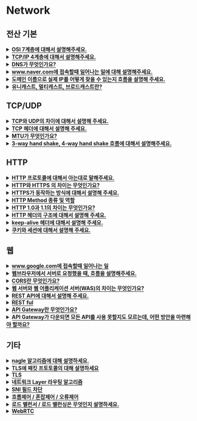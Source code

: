 # Network

<h2>전산 기본</h2>

<details>
   <summary><span style="border-bottom:0.05em solid"><strong>OSI 7계층에 대해서 설명해주세요.</strong></span></summary>
<hr>
   <p>나눈 이유 : 통신이 일어나는 과정을 단계별로 알수있고, 문제가 생기면 그 단계만 수정하면 됨</p>
   <ul>
      <li><strong>물리 </strong>: 데이터 전송 ex) 리피터, 케이블, 허브</li>
   </ul>
   <ul>
      <li><strong>데이터링크 </strong>: 물리 계층으로 송수신되는 정보 관리, Mac 주소로 통신 ex) 브릿지, 스위치</li>
   </ul>
   <ul>
      <li><strong>네트워크 </strong>: 데이터를 목적지까지 전달, 라우터로 경로를 선택해 IP 지정, 경로에 따라 패킷 전달 ex) 라우터, IP</li>
   </ul>
   <ul>
      <li><strong>전송 </strong>: 통신을 활성화 ex) TCP, UDP</li>
   </ul>
   <ul>
      <li><strong>세션 </strong>: 데이터가 통신하기 위한 논리적 연결 담당 ex) API, Socket</li>
   </ul>
   <ul>
      <li><strong>표현 </strong>: 데이터 표현에 대한 독립성을 제공하고 암호화 ex) JPEG, MPEG</li>
   </ul>
   <ul>
      <li><strong>응용 </strong>: 최종 목적지, 응용프로그램과 연관하여 서비스 수행 ex) HTTP, FTP, DNS</li>
   </ul>
   <figure/></a></figure>

<hr>
</details>


<details>
   <summary><span style="border-bottom:0.05em solid"><strong>TCP/IP 4계층에 대해서 설명해주세요.</strong></span></summary>
<hr>
   <p>1계층 네트워크 액세스 : 물리+데이터링크, MAC주소 사용</p>
   <p>2계층 인터넷 : 네트워크, 통신 노드간의 IP패킷을 전송하는 기능과 라우팅 기능 담당</p>
   <p>3계층 전송 : 전송, 통신 노드간의 연결 제어 및 신뢰성 있는 데이터 전송 담당</p>
   <p>4계층 응용 : 세션+표현+응용, 응용 프로그램 구현</p>

<hr>
</details>


<details>
   <summary><span style="border-bottom:0.05em solid"><strong>DNS가 무엇인가요?</strong></span></summary>
<hr>
   <p>IP주소를 문자로 표현한 주소로 바꾸는 시스템 혹은 서버</p>

<hr>
</details>


<details>
   <summary><span style="border-bottom:0.05em solid"><strong>www.naver.com에 접속할때 일어나는 일에 대해 설명해주세요.</strong></span></summary>
<hr>
   <ol>
      <li>사용자가 브라우저에 도메인 네임(<a href="http://www.naver.xn--com%29-8040a/">www.naver.com)을</a> <strong>입력</strong>한다.</li>
   </ol>
   <ol>
      <li>사용자가 입력한 URL 주소 중에서 <strong>도메인 네임(Domain Name) 부분을 DNS 서버에서 검색</strong>하고, DNS 서버에서 해당 도메인 네임에 해당하는 <strong>IP 주소를 찾아 사용자가 입력한 URL 정보와 함께 전달</strong>한다.</li>
   </ol>
   <ol>
      <li>페이지 URL 정보와 전달받은 IP 주소는 <strong>HTTP 프로토콜을 사용하여 HTTP 요청 메시지를 생성</strong>하고, 이렇게 생성된 HTTP 요청 메시지는 <strong>TCP 프로토콜을 사용하여 인터넷을 거쳐 해당 IP 주소의 컴퓨터로 전송</strong>된다.</li>
   </ol>
   <ol>
      <li>이렇게 도착한 HTTP 요청 메시지는 HTTP 프로토콜을 사용하여 웹 페이지 URL 정보로 변환되어 <strong>웹 페이지 URL 정보에 해당하는 데이터를 검색</strong>한다.</li>
   </ol>
   <ol>
      <li>검색된 웹 페이지 데이터는 또 다시 <strong>HTTP 프로토콜을 사용하여 HTTP 응답 메시지를 생성</strong>하고 <strong>TCP 프로토콜을 사용하여 인터넷을 거쳐 원래 컴퓨터로 전송</strong>된다.</li>
   </ol>
   <ol>
      <li>도착한 <strong>HTTP 응답 메시지는 HTTP 프로토콜을 사용하여 웹 페이지 데이터로 변환</strong>되어 웹 브라우저에 의해 출력되어 사용자가 볼 수 있게 된다.</li>
   </ol>

<hr>
</details>


<details>
   <summary><span style="border-bottom:0.05em solid"><strong>도메인 이름으로 실제 IP를 어떻게 찾을 수 있는지 흐름을 설명해 주세요.</strong></span></summary>
<hr>
   <p><strong>Recursive Query를 통해 접근 : Local DNS 서버 -&gt; Root DNS 서버 -&gt; com DNS 서버 -&gt; naver.com DNS 서버</strong></p>
   <ol>
      <li>로컬 DNS서버에 해당 url이 등록되어있는지 확인</li>
   </ol>
   <ol>
      <li>루트 DNS서버에 문의 후 최상위 도메인 .com이 등록된 네임 서버의 IP주소 전달</li>
   </ol>
   <ol>
      <li>로컬 DNS서버는 com DNS 서버에 해당 url을 문의함. 로컬 DNS서버에 naver.com DNS 서버의 IP 주소 알려줌</li>
   </ol>
   <ol>
      <li>naver..com에 해당 url 문의함. 로컬 DNS는 IP 주소를 받을수있음</li>
   </ol>
   <figure/></a></figure>

<hr>
</details>


<details>
   <summary><span style="border-bottom:0.05em solid"><strong>유니캐스트, 멀티캐스트, 브로드캐스트란?</strong></span></summary>
<hr>
   <p>유니캐스트 : 특정 대상과 1:1 통신</p>
   <p>멀티캐스트 : 특정 다수와 1:N 통신</p>
   <p>브로드캐스트 : 네트워크에 있는 모든 대상과 통신</p>
   <p></p>

<hr>
</details>

<p></p>
<h2>TCP/UDP</h2>

<details>
   <summary><span style="border-bottom:0.05em solid"><strong>TCP와 UDP의 차이에 대해서 설명해 주세요.</strong></span></summary>
<hr>
   <p><strong>TCP</strong></p>
   <ul>
      <li>신뢰성 있는 데이터 전송을 지원하는 연결 지향형 프로토콜</li>
   </ul>
   <ul>
      <li>흐름제어, 혼잡제어, 오류제어 지원</li>
   </ul>
   <ul>
      <li>연결 설정시 3 way handshake를, 연결 해제시 4 way handshake 진행</li>
   </ul>
   <ul>
      <li>UDP보다 속도가 느리다</li>
   </ul>
   <ul>
      <li><strong>EX)</strong> 웹 http 통신, 이메일, 파일 전송</li>
   </ul>
   <p><strong>UDP</strong></p>
   <ul>
      <li>데이터를 데이터그램 단위로 처리하는 프로토콜</li>
   </ul>
   <ul>
      <li>신뢰성 낮음</li>
   </ul>
   <ul>
      <li>속도가 빠르고 부하가 적다</li>
   </ul>
   <ul>
      <li><strong>EX)</strong> Real Time Protocol(RTP), Multicast, DNS</li>
   </ul>

<hr>
</details>


<details>
   <summary><span style="border-bottom:0.05em solid"><strong>TCP 헤더에 대해서 설명해 주세요.</strong></span></summary>
<hr>

<hr>
</details>


<details>
   <summary><span style="border-bottom:0.05em solid"><strong>MTU가 무엇인가요?</strong></span></summary>
<hr>
   <p><strong>Maximum Transmission Unit</strong></p>
   <ul>
      <li>패킷이나 프레임의 최대 크기</li>
   </ul>
   <ul>
      <li>데이터의 크기가 크다면 단편화해야함</li>
   </ul>

<hr>
</details>


<details>
   <summary><span style="border-bottom:0.05em solid"><strong>3-way hand shake, 4-way hand shake 흐름에 대해서 설명해주세요.</strong></span></summary>
<hr>
   <h3>3 way handshake</h3>
   <ul>
      <li>TCP/IP 프로토콜을 사용해 통신을 진행할떄, 두 종단간 정확한 데이터 전송 보장하기 위해 연결을 설정</li>
   </ul>
   <ul>
      <li>SYN(Synchronize Sequence Number)</li>
   </ul>
   <ul>
      <li>ACK(Acknowledgement)</li>
   </ul>
   <ol>
      <li><strong><mark class="highlight-yellow_background">클라이언트</mark></strong> → <strong><mark class="highlight-purple_background">서버</mark></strong> : <mark class="highlight-red">서버 접속 요청 </mark><mark class="highlight-red"><strong>SYN 패킷</strong></mark> 보냄</li>
   </ol>
   <ol>
      <li><strong><mark class="highlight-purple_background">서버</mark></strong> → <strong><mark class="highlight-yellow_background">클라이언트</mark></strong> : <mark class="highlight-orange">요청 수락 응답 </mark><mark class="highlight-orange"><strong>ACK 패킷</strong></mark>과 <mark class="highlight-teal">포트 열어달라는 </mark><strong><mark class="highlight-teal">SYN 패킷</mark></strong> 보냄</li>
   </ol>
   <ol>
      <li><strong><mark class="highlight-yellow_background">클라이언트</mark></strong> → <strong><mark class="highlight-purple_background">서버</mark></strong> : <mark class="highlight-blue">확인 응답으로 </mark><mark class="highlight-blue"><strong>ACK 패킷</strong></mark> 보냄</li>
   </ol>
   <ul>
      <li>
         <details>
            <summary>사진</summary>
<hr>
            <figure/></a></figure>
         </details>
      </li>
   </ul>
   <h3>4 way handshake</h3>
   <ul>
      <li>연결 설정 해제함</li>
   </ul>
   <ol>
      <li><strong><mark class="highlight-yellow_background">클라이언트</mark></strong>→ <strong><mark class="highlight-purple_background">서버</mark></strong> : <mark class="highlight-red">연결 해제하겠다는 </mark><strong><mark class="highlight-red">FIN 패킷</mark></strong> 보냄</li>
   </ol>
   <ol>
      <li><strong><mark class="highlight-purple_background">서버</mark></strong> → <strong><mark class="highlight-yellow_background">클라이언트</mark></strong> : <mark class="highlight-orange">응답으로</mark><strong><mark class="highlight-orange"> ACK 패킷</mark></strong> 보냄</li>
   </ol>
   <ol>
      <li><strong><mark class="highlight-purple_background">서버</mark></strong> → <strong><mark class="highlight-yellow_background">클라이언트</mark></strong>: 처리해야할 모든 통신 끝내고 <mark class="highlight-teal">연결 종료하겠다는 </mark><strong><mark class="highlight-teal">FIN 패킷</mark></strong> 보냄</li>
   </ol>
   <ol>
      <li><strong><mark class="highlight-yellow_background">클라이언트</mark></strong>→ <strong><mark class="highlight-purple_background">서버</mark></strong> : <mark class="highlight-blue">확인 응답으로 </mark><strong><mark class="highlight-blue">ACK 패킷</mark></strong> 보냄</li>
   </ol>
   <ul>
      <li>
         <details>
            <summary>사진</summary>
<hr>
            <figure/></a></figure>
         </details>
      </li>
   </ul>

<hr>
</details>

<p></p>
<h2>HTTP</h2>

<details>
   <summary><span style="border-bottom:0.05em solid"><strong>HTTP 프로토콜에 대해서 아는대로 말해주세요.</strong></span></summary>
<hr>

<hr>
</details>


<details>
   <summary><span style="border-bottom:0.05em solid"><strong>HTTP와 HTTPS 의 차이는 무엇인가요?</strong></span></summary>
<hr>
   <p>HTTP는 인터넷 상에서 클라이언트와 서버가 자원을 주고받기 위한 통신규약인데, 텍스트로 자원을 주고받기 때문에 네트워크를 가로챈다면 내용이 유출되는 보안 이슈가 발생할 수 있습니다.</p>
   <p>이를 해결하는 것이 HTTPS입니다.</p>
   <p>HTTPS에 SSL 프로토콜을 사용해 정보를 암호화하는데, 메모리나 리소스를 더 많이 쓸 수 있다는 특징이 있습니다.</p>

<hr>
</details>


<details>
   <summary><span style="border-bottom:0.05em solid"><strong>HTTPS가 동작하는 방식에 대해서 설명해 주세요.</strong></span></summary>
<hr>

<hr>
</details>


<details>
   <summary><span style="border-bottom:0.05em solid"><strong>HTTP Method 종류 및 역할</strong></span></summary>

- `기타 메소드` : 잘 사용되지 않는 메소드들
   - HEAD : GET과 동일하지만 메시지 바디를 제외하고 반환
   - OPTIONS : 대상 리소스에 대한 통신을 설정하는 데 사용
   - CONNECT : 대상 자원으로 식별되는 서버에 대한 터널을 설정
   - TRACE : 대상 리소스에 대한 경로를 따라 메시지 루프백 테스트를 수행
   
**[대표적으로 5개가 있다]**   

- `GET` 
   - 리소스의 조회에 사용한다. 
   - 서버에 전달하고 싶은 데이터를 (쿼리스트링 = 이름과 값으로 쌍을 이루는 파라미터)을 통해 전달한다.
   - GET 요청은 중요한 정보를 다루면 안된다 → 쿼리스트링에 다 노출이 되기 때문에

- `POST`
   - 메시지 바디를 통해 서버로 요청 데이터를 전달한다. 
   - 서버는 메시지 바디를 통해 들어온 데이터를 처리하는 모든 기능을 수행한다.
   -  GET 보다는 보안이 좋지만, 암호화되어 있지 않으면 body의 내용도 볼 수 있음 

- `PUT`
  - 목적 리소스를 현재 메시지의 값으로 생성하거나 만약 존재한다면 기존 리소스를 삭제하고 덮어쓰기 한다. 

- `PATCH`
  - 리소스를 부분적으로 변경한다.
  - 지원하지 않는 경우도 있어 이런 경우 POST로 대체하여 사용

- `DELETE`
  - 특정 리소스의 삭제를 요청하는 데 사용

   <br>
   
- 💡HTTP GET과 POST의 차이는 무엇인가요?   
  - `사용목적`: 조회VS데이터생성
  - `바디`: GET도 바디를 가질 수 있지만 통상적으로 사용하지 않기 때문에 요청에 body 유무
  - `멱등성`: GET은 멱등 / POST는 비멱등 (여러번 베서드 적용시 결과가 달라지나, POST요청시 서버 데이터 변경)
 : GET을 통해 서버에 리소스를 요청할 때 웹 캐시가 요청을 가로채 서버로부터 리소스를 다시 다운로드하는 대신 리소스의 복사본을 반환한다. HTTP 헤더에서 cache-control 헤더를 통해 캐시 옵션을 지정할 수 있다.
  - `캐싱` :  GET 방식의 요청은 브라우저에서 Caching 할 수 있다. 때문에 POST 방식으로 요청해야 할 것을 보내는 데이터의 크기가 작고 보안적인 문제가 없다는 이유로 GET 방식으로 요청한다면 기존에 caching 되었던 데이터가 응답될 가능성이 존재한다. 때문에 목적에 맞는 기술을 사용해야 하는 것이다.
  - `브라우저 히스토리`: GET 요청은 브라우저 히스토리에 남음 / POST는 안남음
  - `요청길이제한`: GET 요청은 길이 제한 존재 /POST는 없음
  - `보안`: GET 요청은 중요한 정보를 다루면 안된다. (쿼리 스트링에 노출될 보안)

   
- 💡POST와 PUT은 어떻게 구분해서 사용할까?
   - PUT은 POST와 다르게 클라이언트가 리소스의 위치를 알고 URI를 지정해 주어야 한다!
   - ex) PUT /members/100
 
   
- 💡`GET` 은 정말 바디를 보낼 수 없을까?
   - 메소드와 request body를 독립적으로 보고 GET에 body값을 실어 요청할 수도 있다.
   - 하지만 설계가 뒤죽박죽될 수 있고 GET에 body를 보내지 않게 지원되는 RestTemplate들이 있다 이처럼 특정 클라이언트나 서버에서 Get body가 무시되는 경우가 왕왕있다
   =>설계가 뒤죽박죽 될 가능성, GET의 body를 지원하지 않는 클라이언트를 고려해 Get에서 Body를 제거하는게 일반적이다.
 
- 💡`GET`에 바디를 보내면 어떻게 되나?
   - HTTP통신을 위해 제공되는 라이브러리마다 다르다
   - HttpClient는 body를 불일 수 있는데
   - body를 무시하거나 예외를 던지는 라이브러리들도 있다
   
</details>


<details>
   <summary><span style="border-bottom:0.05em solid"><strong>HTTP 1.0과 1.1의 차이는 무엇인가요?</strong></span></summary>

 - `HTTP 1.0`  
   - 연결을 할 때마다 TCP 세션을 맺어야 함(3way-handshaking)
   - 데이터 전송 완료시 바로 연결을 끊는다
      - 커넥션 하나당 요청 하나랑 응답 하나만 처리해줄수 있다 근데 이게 매번 요청이 하나올때마다 연결해줘야하니까 매번 새로운 연결로 성능저하, 서버 부하 비용이 큼
   
 - `HTTP 1.1`  
   - 퍼시스턴트 커넥션: Keep-Alive속성. 지정한 시간동안 커넥션을 닫지 않는거라 한 커넥션을 열어두면 여러 요청이 이 커넥션을 사용할 수 있다
   그래서 이전에 사용했던 단기 커넥션과 비교하면 네트워크 사용시간이 많이 줄었다
   -  파이프라이닝: 응답 안받고 다음 요청 보낼 수 있음
      - HTTP 요청은 원래 순차적으로 응답을 처리 1번에 대한 요청 응답이 들어와야 2,3번 요청 응답을 처리할 수 있음
   근데 이러면 하나의 커넥션을 위해 응답 대기 시간도 있고 ,, 그래서 하나의 커넥션에서 응답을 기다리지 않고 순차적인 여러 요청을 연속적으로 보내 그 순서에 맞춰 응답을 받는 방식으로 지연 시간을 줄이는 방법
   
- HTTP 2.0
   - 기존 http/1.x버전의 **성능향상**에 초점을 맞춘 프로토콘
   - 표준의 대체가 아닌 **확장**
   - 한번에 커넥션으로 동시에 여러개의 데이터 주고받기 가능
   - 헤더압축: 파이프라이닝할때  연속된 요청이라 헤더의 중복이 있을수잇는데 중복을 그대로 보냈었음 HTTP 2.0에선 압축
   - 서버푸시: 클라이언트가 요청하지 않았지만 필요할거라고 생각한 리소스를 미리 보냄

</details>

<details>
   <summary><span style="border-bottom:0.05em solid"><strong>HTTP 헤더의 구조에 대해서 설명해 주세요.</strong></span></summary>
<hr>

<hr>
</details>


<details>
   <summary><span style="border-bottom:0.05em solid"><strong>keep-alive 헤더에 대해서 설명해 주세요.</strong></span></summary>
<hr>
   <p>HTTP는 매번 연결을 끊고 새로 생성함</p>
   <p>HTTP 1.1부터는 Keep/alive를 지원</p>
   <p>특정 시간까지는 access가 없더라도 기다리고 연결된 상태를 유지함, 이미 열려있는 곳에 요청</p>

<hr>
</details>

<details>
   <summary><span style="border-bottom:0.05em solid"><strong>쿠키와 세션에 대해서 설명해 주세요.</strong></span></summary>

- `쿠키와 세션을 사용하는 이유`
  - HTTP 프로토콜에서 **정보를 유지**하기 위해

- `쿠키`
  - 쿠키는 클라이언트(브라우저) **로컬에 저장**되는 **작은 데이터 파일**을 의미한다(키와 값으로 이루어짐)
  - 쿠키에는 이름, 값, 만료 날짜, 도메인, 경로 정보가 포함되어 있다
  - Response Header에 Set-Cookie 속성을 사용하면 클라이언트에 쿠키를 만들 수 있습니다.
  - 쿠키는 사용자가 따로 요청하지 않아도 브라우저가 Request시에 Request Header를 넣어서 자동으로 서버에 전송합니다
  - 지워져도 상관 없고, 가로채이더라도 큰 문제가 없는 정보들을 저장
   
- `쿠키의 동작 방식`
  - 1. 클라이언트가 페이지를 요청
  - 2. 서버에서 쿠키를 생성
  - 3. HTTP 헤더에 쿠키를 포함 시켜 응답
  - 4. 브라우저가 종료되어도 쿠키 만료 기간이 있다면 클라이언트(브라우저)에서 보관하고 있음
  - 5. 같은 요청을 할 경우 HTTP 헤더에 쿠키를 함께 보냄
  - 6. 서버에서 쿠키를 읽어 이전 상태 정보를 변경 할 필요가 있을 때 쿠키를 업데이트 하여 변경된 쿠키를 HTTP 헤더에 포함시켜 응답
- `쿠키의 사용 예시`
    - 팝업에서 '오늘 이 창을 더 이상 보지 않음'에 체크
   
   <br>
   
- `세션`
  - 세션은 **쿠키를 기반으로 하고 있지만**, 사용자 정보 파일을 브라우저에 저장하는 쿠키와 달리 **세션은 서버 측에서 관리.(세션은 쿠키의 일종이다)**
  - 서버에서는 클라이언트를 구분하기 위해 **세션 ID**를 부여하며, 웹브라우저가 서버에 접속하여 웹브라우저를 종료할 때까지 인증 상태를 유지한다
  - 보안이 쿠키보다 좋지만, **사용자가 많아질수록 서버 메모리의 차지량이 늘어난다 
  → 동접이 많은 사이트의 경우, 서버에 과부하를 주게 된다

- `세션의 동작 방식`
    - 클라이언트가 서버에 접속 시 **세션 ID를 발급**받습니다.
    - 클라이언트는 **세션 ID에 대해 쿠키를 사용해서 저장**하고 가지고 있습니다.
    - 클라이언트는 서버에 요청할 때, 이 쿠키의 **세션 ID를 서버에 전달해서 사용**합니다.
    - 서버는 세션 ID를 전달 받아서 별다른 작업없이 세션 ID로 세션에 있는 클라이언트 정보를 가져옵니다.
    - 클라이언트 정보를 가지고 서버 요청을 처리하여 클라이언트에게 응답합니다.
    - 타인에게 노출되면 안되는 중요 정보를 저장
- `세션의 사용 예시`
    - 자동 로그인
   
- `쿠키와 세션의 차이`

  - 1. **저장 위치**: 쿠키는 브라우저에 저장, 세션은 서버에 저장
  - 2. **보안** : **세션이 쿠키에 비해 보안이 우수하다.** 쿠키는 값이 변질될 수도 있고, request를 보내는 중간에 스니핑당할  우려가 있기 때문. 반면 세션은 sessionid만을 클라이언트에서 저장하고 그 이외는 모두 서버에서 처리하므로 훨씬 보안이 우수하다.
  - 3. 속도 : **쿠키가 세션보다 속도가 더 빠르다.** 세션의 경우에는 서버에 접근하는 처리가 요구되어 속도가 더 느리다
  - 4. **라이프 사이클**:  쿠키는 파일로 저장되기 때문에, 브라우저가 종료되어도 **만료기간까지 남아있다**. 반면, 세션은 만료기간이 남았더라도 브라우저가 종료되면 그에 상관없이 삭제된다
   
</details>

<p></p>
<h2>웹</h2>

<details>
   <summary><span style="border-bottom:0.05em solid"><strong>www.google.com에 접속할때 일어나는 일</strong></span></summary>
   
   https://hongjuzzang.github.io/web/web_browser2/
   
<hr>
   <figure/></a></figure>
   <ol>
      <li>www.google.com을 브라우저 주소창에 친다.</li>
   </ol>
   <ol>
      <li>
         브라우저는 캐싱된 DNS 기록을 통해 www.google.com에 대응되는 IP 주소가 있는지 확인한다.
         <ul>
            <li>브라우저 캐시 확인</li>
         </ul>
         <ul>
            <li>OS 캐시 확인</li>
         </ul>
         <ul>
            <li>라우터 캐시 확인</li>
         </ul>
         <ul>
            <li>ISP 캐시 확인</li>
         </ul>
      </li>
   </ol>
   <ol>
      <li>요청한 URL이 캐시에 없으면 ISP의 DNS 서버가 www.google.com을 호스팅하고 있는 서버의 IP 주소를 찾기 위해 DNS query를 날림</li>
   </ol>
   <ol>
      <li>브라우저가 IP 주소를 받으면 서버와 TCP 연결을 한다. (3 way handshaking)</li>
   </ol>
   <ol>
      <li>TCP 연결이 완료되면 브라우저가 웹 서버에 HTTP 요청을 한다. GET 요청을 통해 www.google.com의 웹페이지를 요구한다.</li>
   </ol>
   <ol>
      <li>서버가 요청을 처리하고 response를 생성한다.</li>
   </ol>
   <ol>
      <li>서버가 HTTP response를 보낸다.</li>
   </ol>
   <ol>
      <li>브라우저가 HTML content를 보여준다.</li>
   </ol>
   <figure id="5f8023b0-d80e-4762-bb2e-84dc5770fd6c">
      <a href="https://devjin-blog.com/what-happen-browser-search/" class="bookmark source">
         <div class="bookmark-info">
            <div class="bookmark-text">
               <div class="bookmark-title">[번역] Browser에 www.google.com을 검색하면 어떤 일이 일어날까?</div>
               <div class="bookmark-description">개발자라면 인터넷이 어떻게 작동을 하고 정보들이 어떻게 주고 받아지는지 기본적으로 이해하는 것이 필요하다고 생각해서 공부할 겸 미디움 블로그를 번역했다. ** 내용 조금 수정 및 추가한 부분 있음 검색할 것이 있어서 www.google.com 에 접속을 하려고 할 때 웹페이지가 어떻게 불러와지는지 순서대로 설명을 하려고 한다. DNS(Doman Name System)은 URL들의 이름과 IP주소를 저장하고 있는 데이터베이스이다.</div>
            </div>
            <div class="bookmark-href"><img src="data:;base64,iVBORw0KGgo=" class="icon bookmark-icon"/>https://devjin-blog.com/what-happen-browser-search/</div>
         </div>
         <img src="https://devjin-blog.com/static/thumbnail-5bbdfc7ac4f8769dd921dd2a7dafc151.jpg" class="bookmark-image"/>
      </a>
   </figure>

<hr>
</details>


<details>
   <summary><span style="border-bottom:0.05em solid"><strong>웹브라우저에서 서버로 요청했을 때, 흐름을 설명해주세요.</strong></span></summary>
<hr>
   <p>웹 브라우저가 URL해석-&gt;URL이 문법맞으면 Punycode encoding을 url의 host부분에 적용-&gt; HSTS (HTTP Strict Transport Security 목록 로드해서 체크 -&gt;DNS 확인-&gt; ARP로 IP/MAC 확인 -&gt;TCP 통신을 통해 Socket을 열고 .HTTP 프로토콜로 요청 -&gt; HTTP 서버가 응답 -&gt;  웹 브라우저가 그린다.</p>

<hr>
</details>


<details>
   <summary><span style="border-bottom:0.05em solid"><strong>CORS란 무엇인가요?</strong></span></summary>
<hr>

<hr>
</details>


<details>
   <summary><span style="border-bottom:0.05em solid"><strong>웹 서버와 웹 어플리케이션 서버(WAS)의 차이는 무엇인가요?</strong></span></summary>
<hr>
   <p><strong>웹 서버</strong></p>
   <ul>
      <li>항상 동일한 데이터를 주는 정적 콘텐츠를 제공</li>
   </ul>
   <ul>
      <li>동적 콘텐츠 제공을 위해 WAS에 클라이언트의 요청을 보내고 결과를 전달</li>
   </ul>
   <ul>
      <li>정적 콘텐츠만 처리해 서버 부담을 줄임</li>
   </ul>
   <p><strong>웹 어플리케이션 서버(WAS)</strong></p>
   <ul>
      <li>동적인 컨텐츠를 제공</li>
   </ul>
   <ul>
      <li>DB 접속/트랜잭션 관리/비즈니스 로직 수행</li>
   </ul>
   <ul>
      <li>요청에 맞는 콘텐츠를 제공하기 위해 필요함, 단순한 정적 콘텐츠는 웹 서버에 맡겨 부하를 줄임</li>
   </ul>

<hr>
</details>


<details>
   <summary><span style="border-bottom:0.05em solid"><strong>REST API에 대해서 설명해 주세요.</strong></span></summary>
<hr>
   <p>HTTP를 통해 자원을 주고 받을 때 HTTP URI를 통해 자원을 명시하고 HTTP Method를 통해 자원의 CRUD를 수행하는 것을 말합니다.</p>

<hr>
</details>


<details>
   <summary><span style="border-bottom:0.05em solid"><strong>REST ful</strong></span></summary>
<hr>
   <p>REST의 원리를 따르는 시스템을 말합니다. </p>
   <p>RESTful하지 못한 경우로는 (1) CRUD 기능을 POST로만 처리하는 경우나 (2) URI에 resource, id 외의 정보가 들어가는 경우입니다. </p>

<hr>
</details>


<details>
   <summary><span style="border-bottom:0.05em solid"><strong>API Gateway란 무엇인가요?</strong></span></summary>
<hr>

<hr>
</details>


<details>
   <summary><span style="border-bottom:0.05em solid"><strong>API Gateway가 다운되면 모든 API를 사용 못할지도 모르는데, 어떤 방안을 마련해야 할까요?</strong></span></summary>
<hr>

<hr>
</details>

<p></p>
<h2>기타</h2>

<details>
   <summary><span style="border-bottom:0.05em solid"><strong>nagle 알고리즘에 대해 설명하세요.</strong></span></summary>
<hr>

<hr>
</details>


<details>
   <summary><span style="border-bottom:0.05em solid"><strong>TLS에 패킷 프토토콜의 대해 설명하세요</strong></span></summary>
<hr>

<hr>
</details>


<details>
   <summary><span style="border-bottom:0.05em solid"><strong>TLS</strong></span></summary>
<hr>

<hr>
</details>


<details>
   <summary><span style="border-bottom:0.05em solid"><strong>네트워크 Layer 라우팅 알고리즘</strong></span></summary>
<hr>

<hr>
</details>


<details>
   <summary><span style="border-bottom:0.05em solid"><strong>SNI 필드 차단</strong></span></summary>
<hr>

<hr>
</details>


<details>
   <summary><span style="border-bottom:0.05em solid"><strong>흐름제어 / 혼잡제어 / 오류제어</strong></span></summary>
<hr>
   <p><strong>흐름제어</strong>는 송신측과 수신측 사이의 데이터 처리 속도 차이를 해결하기 위한 기법입니다.</p>
   <p><strong>혼잡제어</strong>는 송신측의 데이터 전달과 처리 속도 차이를 해결하는 기법입니다.</p>
   <p><strong>오류제어</strong>는 패킷이 잘못 전달됐을 경우 패킷을 재전송하는 등 오류를 복구하는 기법입니다.</p>
   <p></p>
   <p><strong>흐름제어</strong></p>
   <ul>
      <li>송신측과 수신측 사이의 데이터 처리 속도 차이(흐름)를 해결하기 위한 기법</li>
   </ul>
   <ul>
      <li>송신측의 패킷 전송량 제어해서 수신측의 버퍼 오버플로우 방지</li>
   </ul>
   <p></p>
   <p><strong>오류제어</strong></p>
   <ul>
      <li>오류 검출과 재전송</li>
   </ul>
   <ul>
      <li>프레임이 손상되었거나 손실되면 재전송해서 오류 복구</li>
   </ul>
   <p></p>
   <p><strong>혼잡제어</strong></p>
   <ul>
      <li>송신측의 데이터 전달과 데이터 처리 속도를 해결하기 위한 기법</li>
   </ul>
   <ul>
      <li>네트워크 혼잡 제어를 피하기 위해 데이터의 전송 속도  제어</li>
   </ul>

<hr>
</details>


<details>
   <summary><span style="border-bottom:0.05em solid"><strong>로드 밸런서 / 로드 밸런싱은 무엇인지 설명하세요.</strong></span></summary>
<hr>

<hr>
</details>


<details>
   <summary><span style="border-bottom:0.05em solid"><strong>WebRTC</strong></span></summary>
<hr>
   <p>어플리케이션(최근에는 Android 및 IOS도 지원) 및 사이트들이 별도의 소프트웨어 없이 음성, 영상 미디어 혹은 텍스트, 파일 같은 데이터를 브라우져끼리 주고 받을 수 있게 만든 기술</p>

<hr>
</details>

<p></p>
</div>
